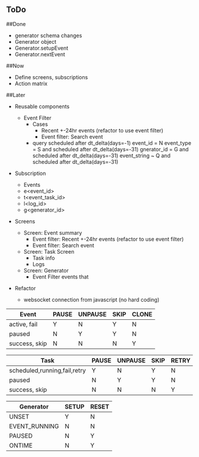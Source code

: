 ToDo
----

##Done

   * generator schema changes 
   * Generator object
   * Generator.setupEvent
   * Generator.nextEvent
   
##Now
   * Define screens, subscriptions
   * Action matrix
   
##Later 
   * Reusable components
     * Event Filter
  		* Cases   
	     	* Recent +-24hr events (refactor to use event filter)
	        * Event filter: Search event
	    * query 
	    	scheduled after dt_delta(days=-1)
	    	event_id = N
	    	event_type = S and scheduled after dt_delta(days=-31)
	    	gnerator_id = G and scheduled after dt_delta(days=-31)
	    	event_string ~ Q and scheduled after dt_delta(days=-31)
	    	
   * Subscription
     * Events<query>
     * e<event_id>
     * t<event_task_id>
     * l<log_id>
     * g<generator_id>
      
   * Screens
     * Screen: Event summary 
        * Event filter: Recent +-24hr events (refactor to use event filter)
        * Event filter: Search event
     * Screen: Task Screen
     	* Task info
     	* Logs
     * Screen: Generator
        * Event Filter events that
   * Refactor 
     * websocket connection from javascript (no hard coding) 


| Event         | PAUSE | UNPAUSE | SKIP | CLONE |
|---------------|-------|---------|------|-------|
| active, fail  |  Y    |  N      | Y    |  N    |
| paused        |  N    |  Y      | Y    |  N    |
| success, skip |  N    |  N      | N    |  Y    |
   
| Task                          | PAUSE | UNPAUSE | SKIP | RETRY | RETRY_TREE |
|-------------------------------|-------|---------|------|-------|------------|
| scheduled,running,fail,retry  |  Y    |  N      | Y    |  N    | N          |
| paused                        |  N    |  Y      | Y    |  N    | N          |
| success, skip                 |  N    |  N      | N    |  Y    | Y          |
   
| Generator                     | SETUP  | RESET   |
|-------------------------------|--------|---------|
| UNSET                         |  Y     |  N      |
| EVENT_RUNNING                 |  N     |  N      |
| PAUSED                        |  N     |  Y      |
| ONTIME                        |  N     |  Y      |


